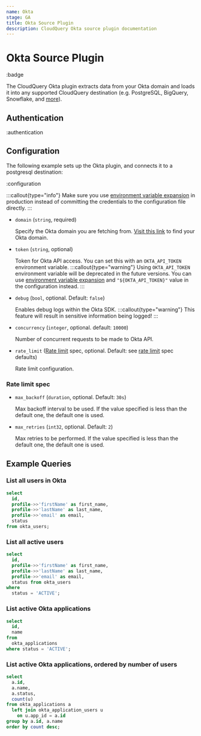 ```yaml
---
name: Okta
stage: GA
title: Okta Source Plugin
description: CloudQuery Okta source plugin documentation
---
```

# Okta Source Plugin

:badge

The CloudQuery Okta plugin extracts data from your Okta domain and loads it into any supported CloudQuery destination (e.g. PostgreSQL, BigQuery, Snowflake, and [more](/docs/plugins/destinations/overview)).

## Authentication

:authentication

## Configuration

The following example sets up the Okta plugin, and connects it to a postgresql destination:

:configuration

:::callout{type="info"}
Make sure you use [environment variable expansion](/docs/advanced-topics/environment-variable-substitution) in production instead of committing the credentials to the configuration file directly.
:::

- `domain` (`string`, required)

  Specify the Okta domain you are fetching from.
  [Visit this link](https://developer.okta.com/docs/guides/find-your-domain/findorg/) to find your Okta domain.

- `token` (`string`, optional)

  Token for Okta API access.
  You can set this with an `OKTA_API_TOKEN` environment variable.
  :::callout{type="warning"}
  Using `OKTA_API_TOKEN` environment variable will be deprecated in the future versions.
  You can use [environment variable expansion](/docs/advanced-topics/environment-variable-substitution) and `"${OKTA_API_TOKEN}"` value in the configuration instead.
  :::

- `debug` (`bool`, optional. Default: `false`)

  Enables debug logs within the Okta SDK.
  :::callout{type="warning"}
  This feature will result in sensitive information being logged!
  :::

- `concurrency` (`integer`, optional. default: `10000`)

  Number of concurrent requests to be made to Okta API.

- `rate_limit` ([Rate limit](#rate-limit-spec) spec, optional. Default: see [rate limit](#rate-limit-spec) spec defaults)

  Rate limit configuration.

### Rate limit spec

- `max_backoff` (`duration`, optional. Default: `30s`)

  Max backoff interval to be used.
  If the value specified is less than the default one, the default one is used.

- `max_retries` (`int32`, optional. Default: `2`)

  Max retries to be performed.
  If the value specified is less than the default one, the default one is used.

## Example Queries

### List all users in Okta

```sql copy
select 
  id,
  profile->>'firstName' as first_name,
  profile->>'lastName' as last_name,
  profile->>'email' as email,
  status
from okta_users;
```

### List all active users

```sql copy
select
  id,
  profile->>'firstName' as first_name,
  profile->>'lastName' as last_name,
  profile->>'email' as email,
  status from okta_users
where
  status = 'ACTIVE';
```

### List active Okta applications

```sql copy
select
  id,
  name
from
  okta_applications
where status = 'ACTIVE';
```

### List active Okta applications, ordered by number of users

```sql copy
select 
  a.id,
  a.name,
  a.status,
  count(u) 
from okta_applications a 
  left join okta_application_users u 
    on u.app_id = a.id 
group by a.id, a.name
order by count desc;
```
